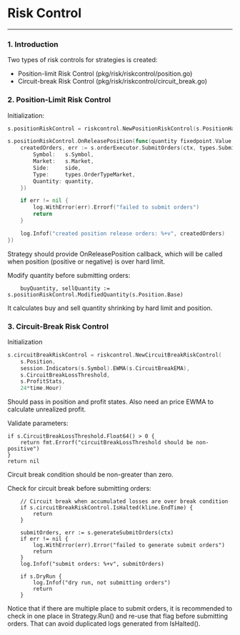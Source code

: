 # Risk Control
------------

### 1. Introduction

Two types of risk controls for strategies is created:
- Position-limit Risk Control (pkg/risk/riskcontrol/position.go)
- Circuit-break Risk Control (pkg/risk/riskcontrol/circuit_break.go)

### 2. Position-Limit Risk Control

Initialization:

```go
s.positionRiskControl = riskcontrol.NewPositionRiskControl(s.PositionHardLimit, s.MaxPositionQuantity, s.orderExecutor.TradeCollector())

s.positionRiskControl.OnReleasePosition(func(quantity fixedpoint.Value, side types.SideType) {
    createdOrders, err := s.orderExecutor.SubmitOrders(ctx, types.SubmitOrder{
        Symbol:   s.Symbol,
        Market:   s.Market,
        Side:     side,
        Type:     types.OrderTypeMarket,
        Quantity: quantity,
    })

    if err != nil {
        log.WithError(err).Errorf("failed to submit orders")
        return
    }

    log.Infof("created position release orders: %+v", createdOrders)
})
```

Strategy should provide OnReleasePosition callback, which will be called when position (positive or negative) is over hard limit.

Modify quantity before submitting orders:

```
    buyQuantity, sellQuantity := s.positionRiskControl.ModifiedQuantity(s.Position.Base)
```

It calculates buy and sell quantity shrinking by hard limit and position.

### 3. Circuit-Break Risk Control

Initialization

```go
s.circuitBreakRiskControl = riskcontrol.NewCircuitBreakRiskControl(
    s.Position,
    session.Indicators(s.Symbol).EWMA(s.CircuitBreakEMA),
    s.CircuitBreakLossThreshold,
    s.ProfitStats,
    24*time.Hour)
```

Should pass in position and profit states. Also need an price EWMA to calculate unrealized profit.


Validate parameters:

```
if s.CircuitBreakLossThreshold.Float64() > 0 {
    return fmt.Errorf("circuitBreakLossThreshold should be non-positive")
}
return nil
```

Circuit break condition should be non-greater than zero.

Check for circuit break before submitting orders:
```
    // Circuit break when accumulated losses are over break condition
    if s.circuitBreakRiskControl.IsHalted(kline.EndTime) {
        return
    }

    submitOrders, err := s.generateSubmitOrders(ctx)
    if err != nil {
        log.WithError(err).Error("failed to generate submit orders")
        return
    }
    log.Infof("submit orders: %+v", submitOrders)

    if s.DryRun {
        log.Infof("dry run, not submitting orders")
        return
    }
```

Notice that if there are multiple place to submit orders, it is recommended to check in one place in Strategy.Run() and re-use that flag before submitting orders. That can avoid duplicated logs generated from IsHalted().

